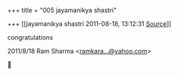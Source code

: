 +++
title = "005 jayamanikya shastri"

+++
[[jayamanikya shastri	2011-08-18, 13:12:31 [Source](https://groups.google.com/g/bvparishat/c/Kqr_CklsD0g)]]



congratulations  
  

2011/8/18 Ram Sharma \<[ramkara...@yahoo.com]()\>



